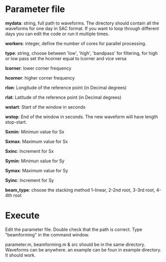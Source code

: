 # Parameter file

**mydata**: string, full path to waveforms. The directory should contain all the waveforms for one day in SAC format. If you want to loop through different days you can edit the code or run it multiple times. 

**workers**: integer, define the number of cores for parallel processing.                 

**type**: string, choose between 'low', 'high', 'bandpass' for filtering, for high or low pass set the hcorner equal to lcorner and vice versa

**lcorner**: lower corner frequency

**hcorner**: higher corner frequency

**rlon**: Longitude of the reference point (in Decimal degrees)

**rlat**: Latitude of the reference point (in Decimal degrees)

**wstart**: Start of the window in seconds

**wstop**: End of the window in seconds. The new waveform will have length stop-start. 

**Sxmin**: Minimun value for Sx

**Sxmax**: Maximum value for Sx

**Sxinc**: Increment for Sx

**Symin**: Minimun value for Sy

**Symax**: Maximum value for Sy

**Syinc**: Increment for Sy

**beam_type**: choose the stacking method 1-linear, 2-2nd root, 3-3rd root, 4-4th root


# Execute

Edit the parameter file. Double check that the path is correct. Type "beamforming" in the command window. 

parameter.m, beamforming.m & src should be in the same directory. Waveforms can be anywhere. an example can be foun in example directory. It should work.  
